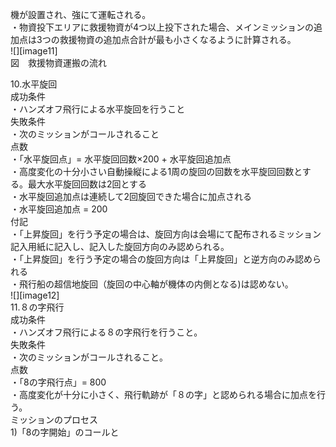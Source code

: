 機が設置され、強にて運転される。  
・物資投下エリアに救援物資が4つ以上投下された場合、メインミッションの追加点は3つの救援物資の追加点合計が最も小さくなるように計算される。  
![][image11]  
図　救援物資運搬の流れ

   
10.水平旋回  
	成功条件  
・ハンズオフ飛行による水平旋回を行うこと  
	失敗条件  
		・次のミッションがコールされること  
	点数  
・「水平旋回点」= 水平旋回回数×200 \+ 水平旋回追加点  
・高度変化の十分小さい自動操縦による1周の旋回の回数を水平旋回回数とする。最大水平旋回回数は2回とする  
・水平旋回追加点は連続して2回旋回できた場合に加点される  
・水平旋回追加点 \= 200  
	付記  
・「上昇旋回」を行う予定の場合は、旋回方向は会場にて配布されるミッション記入用紙に記入し、記入した旋回方向のみ認められる。  
・「上昇旋回」を行う予定の場合の旋回方向は「上昇旋回」と逆方向のみ認められる  
・飛行船の超信地旋回（旋回の中心軸が機体の内側となる)は認めない。  
![][image12]  
11.８の字飛行  
	成功条件  
・ハンズオフ飛行による８の字飛行を行うこと。  
	失敗条件  
・次のミッションがコールされること。  
	点数  
・「8の字飛行点」= 800  
・高度変化が十分に小さく、飛行軌跡が「８の字」と認められる場合に加点を行う。  
	ミッションのプロセス  
1)「8の字開始」のコールと
